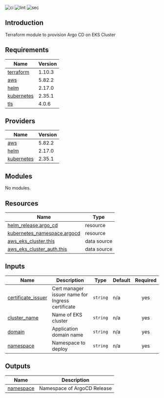 ![ci](https://github.com/LogisticsPet/terraform-aws-argo-cd/actions/workflows/ci.yml/badge.svg?branch=main)
![lint](https://github.com/LogisticsPet/terraform-aws-argo-cd/actions/workflows/lint.yml/badge.svg?branch=main)
![sec](https://github.com/LogisticsPet/terraform-aws-argo-cd/actions/workflows/tfsec.yml/badge.svg?branch=main)

## Introduction
Terraform module to provision Argo CD on EKS Cluster

<!-- BEGIN_TF_DOCS -->
## Requirements

| Name | Version |
|------|---------|
| <a name="requirement_terraform"></a> [terraform](#requirement\_terraform) | 1.10.3 |
| <a name="requirement_aws"></a> [aws](#requirement\_aws) | 5.82.2 |
| <a name="requirement_helm"></a> [helm](#requirement\_helm) | 2.17.0 |
| <a name="requirement_kubernetes"></a> [kubernetes](#requirement\_kubernetes) | 2.35.1 |
| <a name="requirement_tls"></a> [tls](#requirement\_tls) | 4.0.6 |

## Providers

| Name | Version |
|------|---------|
| <a name="provider_aws"></a> [aws](#provider\_aws) | 5.82.2 |
| <a name="provider_helm"></a> [helm](#provider\_helm) | 2.17.0 |
| <a name="provider_kubernetes"></a> [kubernetes](#provider\_kubernetes) | 2.35.1 |

## Modules

No modules.

## Resources

| Name | Type |
|------|------|
| [helm_release.argo_cd](https://registry.terraform.io/providers/hashicorp/helm/2.17.0/docs/resources/release) | resource |
| [kubernetes_namespace.argocd](https://registry.terraform.io/providers/hashicorp/kubernetes/2.35.1/docs/resources/namespace) | resource |
| [aws_eks_cluster.this](https://registry.terraform.io/providers/hashicorp/aws/5.82.2/docs/data-sources/eks_cluster) | data source |
| [aws_eks_cluster_auth.this](https://registry.terraform.io/providers/hashicorp/aws/5.82.2/docs/data-sources/eks_cluster_auth) | data source |

## Inputs

| Name | Description | Type | Default | Required |
|------|-------------|------|---------|:--------:|
| <a name="input_certificate_issuer"></a> [certificate\_issuer](#input\_certificate\_issuer) | Cert manager issuer name for Ingress certificate | `string` | n/a | yes |
| <a name="input_cluster_name"></a> [cluster\_name](#input\_cluster\_name) | Name of EKS cluster | `string` | n/a | yes |
| <a name="input_domain"></a> [domain](#input\_domain) | Application domain name | `string` | n/a | yes |
| <a name="input_namespace"></a> [namespace](#input\_namespace) | Namespace to deploy | `string` | n/a | yes |

## Outputs

| Name | Description |
|------|-------------|
| <a name="output_namespace"></a> [namespace](#output\_namespace) | Namespace of ArgoCD Release |
<!-- END_TF_DOCS -->
